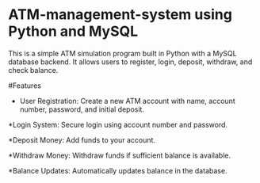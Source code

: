 # ATM-management-system using Python and MySQL

This is a simple ATM simulation program built in Python with a MySQL database backend.
It allows users to register, login, deposit, withdraw, and check balance.

#Features

* User Registration: Create a new ATM account with name, account number, password, and initial deposit.

*Login System: Secure login using account number and password.

*Deposit Money: Add funds to your account.

*Withdraw Money: Withdraw funds if sufficient balance is available.

*Balance Updates: Automatically updates balance in the database.
